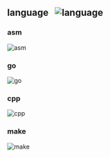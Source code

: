 ## language &nbsp;&nbsp;![language](https://progress-bar.dev/28/?title=2/7)
### asm
![asm](https://progress-bar.dev/100/?title=1/1)
### go
![go](https://progress-bar.dev/25/?title=1/4)
### cpp
![cpp](https://progress-bar.dev/0/?title=0/1)
### make
![make](https://progress-bar.dev/0/?title=0/1)
